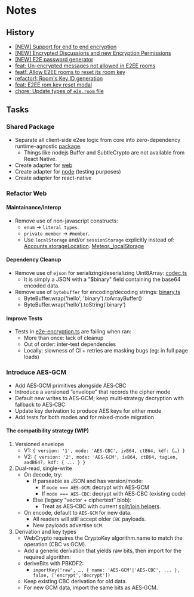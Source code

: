 # Notes

## History
- [[NEW] Support for end to end encryption](https://github.com/RocketChat/Rocket.Chat/pull/10094)
- [[NEW] Encrypted Discussions and new Encryption Permissions](https://github.com/RocketChat/Rocket.Chat/pull/20201)
- [[NEW] E2E password generator](github.com/RocketChat/Rocket.Chat/pull/24114)
- [feat: Un-encrypted messages not allowed in E2EE rooms](https://github.com/RocketChat/Rocket.Chat/pull/32040)
- [feat!: Allow E2EE rooms to reset its room key](https://github.com/RocketChat/Rocket.Chat/pull/33328)
- [refactor!: Room's Key ID generation](https://github.com/RocketChat/Rocket.Chat/pull/33329)
- [feat: E2EE rom key reset modal](https://github.com/RocketChat/Rocket.Chat/pull/33503)
- [chore: Update types of `e2e.room` file](https://github.com/RocketChat/Rocket.Chat/pull/34944)

## Tasks

### Shared Package
- Separate all client-side e2ee logic from core into zero-dependency runtime-agnostic [package](../src/index.ts).
	- Things like nodejs Buffer and SubtleCrypto are not available from React Native.
- Create adapter for [web](../../e2ee-web/)
- Create adapter for [node](../../e2ee-node/) (testing purposes)
- Create adapter for react-native

### Refactor Web

#### Maintainance/Interop
- Remove use of non-javascript constructs:
	- `enum` -> `literal types`.
	- `private member` -> `#member`.
	- Use `localStorage` and/or `sessionStorage` explicitly instead of:
		[Accounts.storageLocation](../../../apps/meteor/definition/externals/meteor/accounts-base.d.ts).
		[Meteor._localStorage](../../../apps/meteor/app/ui-master/server/scripts.ts)

#### Dependency Cleanup
- Remove use of `ejson` for serializing/deserializing Uint8Array: [codec.ts](../src/codec.ts#L165-L175)
	- It is simply a JSON with a "$binary" field containing the base64 encoded data.
- Remove use of `bytebuffer` for encoding/decoding strings: [binary.ts](../src/binary.ts)
	- ByteBuffer.wrap('hello', 'binary').toArrayBuffer()
	- ByteBuffer.wrap('hello').toString('binary')

#### Improve Tests
- Tests in [e2e-encryption.ts](../../../apps/meteor/tests/e2e/e2e-encryption.spec.ts) are failing when ran:
	- More than once: lack of cleanup
	- Out of order: inter-test dependencies
	- Locally: slowness of CI + retries are masking bugs (eg: in full page loads)

### Introduce AES-GCM
- Add AES‑GCM primitives alongside AES‑CBC
- Introduce a versioned “envelope” that records the cipher mode
- Default new writes to AES‑GCM; keep multi‑strategy decryption with fallback to AES‑CBC
- Update key derivation to produce AES keys for either mode
- Add tests for both modes and for mixed-mode migration

#### The compatibility strategy (WIP)
1. Versioned envelope
	- V1: `{ version: '1', mode: 'AES-CBC', ivB64, ctB64, kdf: {…} }`
	- V2: `{ version: '2', mode: 'AES-GCM', ivB64, ctB64, tagLen, aadB64?, kdf: { ... } }`
2. Dual-read, single-write
	- On decode, try:
		- If parseable as JSON and has version/mode:
			- If `mode === AES‑GCM`: decrypt with AES‑GCM
			- If `mode === AES‑CBC`: decrypt with AES‑CBC (existing code)
		- Else (legacy “vector + ciphertext” blob):
			- Treat as AES‑CBC with current [split/join helpers](../src/vector.ts).
	- On encode, default to `AES‑GCM` for new data.
		- All readers will still accept older `CBC` payloads.
		- New payloads advertise `GCM`.
3. Derivation and key types
	- WebCrypto requires the CryptoKey algorithm.name to match the operation (CBC vs GCM).
	- Add a generic derivation that yields raw bits, then import for the required algorithm:
	- deriveBits with PBKDF2:
		- `importKey('raw', …, { name: 'AES-GCM'|'AES-CBC', ... }, false, ['encrypt','decrypt'])`
	- Keep existing CBC derivation for old data.
	- For new GCM data, import the same bits as AES‑GCM.